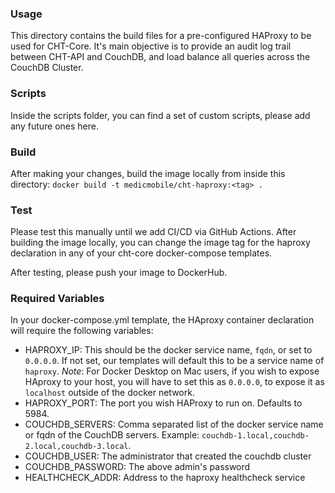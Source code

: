 ### Usage

This directory contains the build files for a pre-configured HAProxy to be used for CHT-Core. It's main objective is to 
provide an audit log trail between CHT-API and CouchDB, and load balance all queries across the CouchDB Cluster.


### Scripts

Inside the scripts folder, you can find a set of custom scripts, please add any future ones here.


### Build

After making your changes, build the image locally from inside this directory:
`docker build -t medicmobile/cht-haproxy:<tag> .`

### Test

Please test this manually until we add CI/CD via GitHub Actions. After building the image locally, you can change the image tag
for the haproxy declaration in any of your cht-core docker-compose templates.

After testing, please push your image to DockerHub.


### Required Variables

In your docker-compose.yml template, the HAproxy container declaration will require the following variables:
- HAPROXY_IP: This should be the docker service name, `fqdn`, or set to `0.0.0.0`. If not set, our templates will default this to be a service name of `haproxy`. 
*Note*: For Docker Desktop on Mac users, if you wish to expose HAproxy to your host, you will have to set this as `0.0.0.0`, to expose it as `localhost` outside of the docker network.
- HAPROXY_PORT: The port you wish HAProxy to run on. Defaults to 5984.
- COUCHDB_SERVERS: Comma separated list of the docker service name or fqdn of the CouchDB servers. Example: `couchdb-1.local,couchdb-2.local,couchdb-3.local`.
- COUCHDB_USER: The administrator that created the couchdb cluster
- COUCHDB_PASSWORD: The above admin's password
- HEALTHCHECK_ADDR: Address to the haproxy healthcheck service
